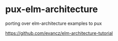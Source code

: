 # pux-elm-architecture
porting over elm-architecture examples to pux

https://github.com/evancz/elm-architecture-tutorial

